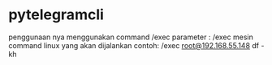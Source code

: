 # pytelegramcli
penggunaan nya menggunakan command /exec
parameter :
/exec mesin command linux yang akan dijalankan
contoh:
/exec root@192.168.55.148 df -kh
